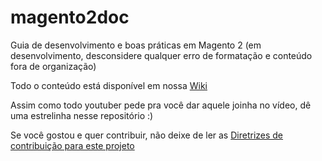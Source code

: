# magento2doc
Guia de desenvolvimento e boas práticas em Magento 2 (em desenvolvimento, desconsidere qualquer erro de formatação e conteúdo fora de organização)

Todo o conteúdo está disponível em nossa [Wiki](https://github.com/thiagolima-bm/magento2doc/wiki)

Assim como todo youtuber pede pra você dar aquele joinha no vídeo, dê uma estrelinha nesse repositório :)

Se você gostou e quer contribuir, não deixe de ler as [Diretrizes de contribuição para este projeto](docs/CONTRIBUTING.md)

